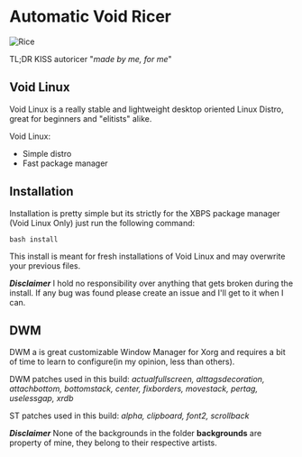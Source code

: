 # Automatic Void Ricer

![Rice](https://github.com/dconixDev/voidrice/blob/main/config/.otherfiles/Rice.png?raw=true)

TL;DR KISS autoricer "*made by me, for me*"

## Void Linux

Void Linux is a really stable and lightweight desktop oriented Linux Distro, great for beginners and "elitists" alike.

Void Linux:
* Simple distro
* Fast package manager

## Installation

Installation is pretty simple but its strictly for the XBPS package manager (Void Linux Only) just run the following command:

`bash install`

This install is meant for fresh installations of Void Linux and may overwrite your previous files.

***Disclaimer*** I hold no responsibility over anything that gets broken during the install. If any bug was found please create an issue and I'll get to it when I can.

## DWM

DWM a is great customizable Window Manager for Xorg and requires a bit of time to learn to configure(in my opinion, less than others).

DWM patches used in this build: *actualfullscreen, alttagsdecoration, attachbottom, bottomstack, center, fixborders, movestack, pertag, uselessgap, xrdb*

ST patches used in this build: *alpha, clipboard, font2, scrollback*

***Disclaimer*** None of the backgrounds in the folder **backgrounds** are property of mine, they belong to their respective artists.
